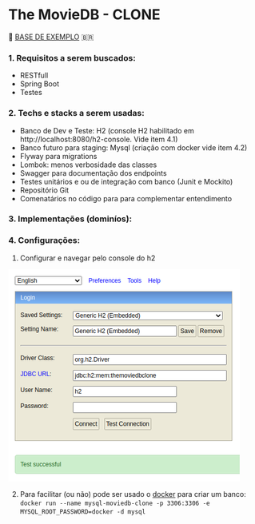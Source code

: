 # The MovieDB - CLONE
🎥 [BASE DE EXEMPLO](https://developers.themoviedb.org/3) 🇧🇷

### 1. Requisitos a serem buscados:
* RESTfull
* Spring Boot
* Testes

### 2. Techs e stacks a serem usadas:
* Banco de Dev e Teste: H2 (console H2 habilitado em http://localhost:8080/h2-console. Vide item 4.1)
* Banco futuro para staging: Mysql (criação com docker vide item 4.2)
* Flyway para migrations
* Lombok: menos verbosidade das classes
* Swagger para documentação dos endpoints
* Testes unitários e ou de integração com banco (Junit e Mockito)
* Repositório Git
* Comenatários no código para para complementar entendimento

### 3. Implementações (dominíos):


### 4. Configurações:
1. Configurar e navegar pelo console do h2

![Configurar e navegar pelo console do h2](https://raw.githubusercontent.com/leonardofa/themoviedb-clone/master/readme/resource/img/h2-console.png)

2. Para facilitar (ou não) pode ser usado o [docker](https://docs.docker.com/get-docker/) para criar um banco:
`docker run --name mysql-moviedb-clone -p 3306:3306 -e MYSQL_ROOT_PASSWORD=docker -d mysql`
